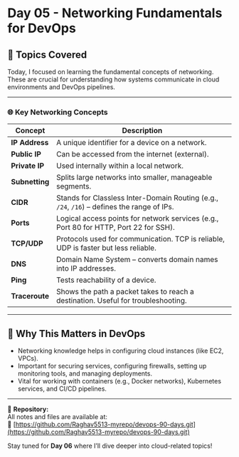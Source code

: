 # Day 05 - Networking Fundamentals for DevOps

## 📌 Topics Covered

Today, I focused on learning the fundamental concepts of networking. These are crucial for understanding how systems communicate in cloud environments and DevOps pipelines.

---

### 🌐 Key Networking Concepts

| Concept           | Description |
|-------------------|-------------|
| **IP Address**    | A unique identifier for a device on a network. |
| **Public IP**     | Can be accessed from the internet (external). |
| **Private IP**    | Used internally within a local network. |
| **Subnetting**    | Splits large networks into smaller, manageable segments. |
| **CIDR**          | Stands for Classless Inter-Domain Routing (e.g., `/24`, `/16`) – defines the range of IPs. |
| **Ports**         | Logical access points for network services (e.g., Port 80 for HTTP, Port 22 for SSH). |
| **TCP/UDP**       | Protocols used for communication. TCP is reliable, UDP is faster but less reliable. |
| **DNS**           | Domain Name System – converts domain names into IP addresses. |
| **Ping**          | Tests reachability of a device. |
| **Traceroute**    | Shows the path a packet takes to reach a destination. Useful for troubleshooting. |

---

## 🎯 Why This Matters in DevOps

- Networking knowledge helps in configuring cloud instances (like EC2, VPCs).
- Important for securing services, configuring firewalls, setting up monitoring tools, and managing deployments.
- Vital for working with containers (e.g., Docker networks), Kubernetes services, and CI/CD pipelines.

---

📂 **Repository:**  
All notes and files are available at:  
🔗 [https://github.com/Raghav5513-myrepo/devops-90-days.git](https://github.com/Raghav5513-myrepo/devops-90-days.git)

Stay tuned for **Day 06** where I’ll dive deeper into cloud-related topics!


